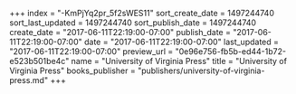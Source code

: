 +++
index = "-KmPjYq2pr_5f2sWES11"
sort_create_date = 1497244740
sort_last_updated = 1497244740
sort_publish_date = 1497244740
create_date = "2017-06-11T22:19:00-07:00"
publish_date = "2017-06-11T22:19:00-07:00"
date = "2017-06-11T22:19:00-07:00"
last_updated = "2017-06-11T22:19:00-07:00"
preview_url = "0e96e756-fb5b-ed44-1b72-e523b501be4c"
name = "University of Virginia Press"
title = "University of Virginia Press"
books_publisher = "publishers/university-of-virginia-press.md"
+++
